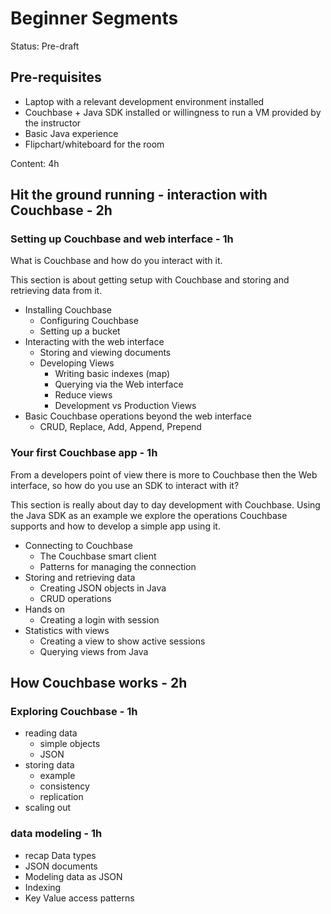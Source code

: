 Beginner Segments
=================

Status: Pre-draft

Pre-requisites
---------------

 * Laptop with a relevant development environment installed
 * Couchbase + Java SDK installed or willingness to run a VM provided by the instructor
 * Basic Java experience
 * Flipchart/whiteboard for the room

Content: 4h

Hit the ground running - interaction with Couchbase - 2h
--------------------------------------------------------

### Setting up Couchbase and web interface - 1h

What is Couchbase and how do you interact with it.

This section is about getting setup with Couchbase and storing and retrieving
data from it.

- Installing Couchbase
  - Configuring Couchbase
  - Setting up a bucket
- Interacting with the web interface
  - Storing and viewing documents
  - Developing Views
    - Writing basic indexes (map)
    - Querying via the Web interface
    - Reduce views
    - Development vs Production Views
- Basic Couchbase operations beyond the web interface
  - CRUD, Replace, Add, Append, Prepend

### Your first Couchbase app - 1h

From a developers point of view there is more to Couchbase then the Web
interface, so how do you use an SDK to interact with it?

This section is really about day to day development with Couchbase. Using the
Java SDK as an example we explore the operations Couchbase supports and how to
develop a simple app using it.

- Connecting to Couchbase
  - The Couchbase smart client
  - Patterns for managing the connection
- Storing and retrieving data
  - Creating JSON objects in Java
  - CRUD operations
- Hands on
  - Creating a login with session
- Statistics with views
  - Creating a view to show active sessions
  - Querying views from Java

How Couchbase works - 2h
------------------------

### Exploring Couchbase - 1h

- reading data
  - simple objects
  - JSON
- storing data
  - example
  - consistency
  - replication
- scaling out

### data modeling - 1h

- recap Data types
- JSON documents
- Modeling data as JSON
- Indexing
- Key Value access patterns

